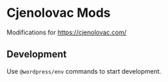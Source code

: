 # Cjenolovac Mods

Modifications for https://cjenolovac.com/

## Development

Use `@wordpress/env` commands to start development.
